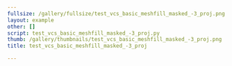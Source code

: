```yaml
---
fullsize: /gallery/fullsize/test_vcs_basic_meshfill_masked_-3_proj.png
layout: example
other: []
script: test_vcs_basic_meshfill_masked_-3_proj.py
thumb: /gallery/thumbnails/test_vcs_basic_meshfill_masked_-3_proj.png
title: test_vcs_basic_meshfill_masked_-3_proj

---
```

